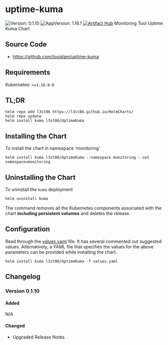 # uptime-kuma

![Version: 0.1.10](https://img.shields.io/badge/Version-0.1.10-informational?style=flat-square) ![AppVersion: 1.16.1](https://img.shields.io/badge/AppVersion-1.16.1-informational?style=flat-square)
[![Artifact Hub](https://img.shields.io/endpoint?url=https://artifacthub.io/badge/repository/helm-l3st86)](https://artifacthub.io/packages/search?repo=helm-l3st86)
Monitoring Tool Uptime Kuma Chart

## Source Code

* <https://github.com/louislam/uptime-kuma>

## Requirements

Kubernetes: `>=1.16.0-0`

## TL;DR

```console
helm repo add l3st86 https://l3st86.github.io/HelmCharts/
helm repo update
helm install kuma l3st86/UptimeKuma
```

## Installing the Chart

To install the chart in namespace 'monitoring'
```console
helm install kuma l3st86/UptimeKuma --namespace monitoring --set namespace=monitoring
```

## Uninstalling the Chart

To uninstall the `kuma` deployment

```console
helm uninstall kuma
```

The command removes all the Kubernetes components associated with the chart **including persistent volumes** and deletes the release.

## Configuration

Read through the [values.yaml](./values.yaml) file. It has several commented out suggested values.
Alternatively, a YAML file that specifies the values for the above parameters can be provided while installing the chart.

```console
helm install kuma l3st86/UptimeKuma -f values.yaml
```

## Changelog

### Version 0.1.10

#### Added

N/A

#### Changed

* Upgraded Release Notes